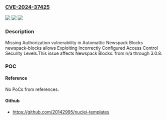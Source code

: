 ### [CVE-2024-37425](https://cve.mitre.org/cgi-bin/cvename.cgi?name=CVE-2024-37425)
![](https://img.shields.io/static/v1?label=Product&message=Newspack%20Blocks&color=blue)
![](https://img.shields.io/static/v1?label=Version&message=n%2Fa&color=blue)
![](https://img.shields.io/static/v1?label=Vulnerability&message=CWE-862%20Missing%20Authorization&color=brighgreen)

### Description

Missing Authorization vulnerability in Automattic Newspack Blocks newspack-blocks allows Exploiting Incorrectly Configured Access Control Security Levels.This issue affects Newspack Blocks: from n/a through 3.0.8.

### POC

#### Reference
No PoCs from references.

#### Github
- https://github.com/20142995/nuclei-templates

